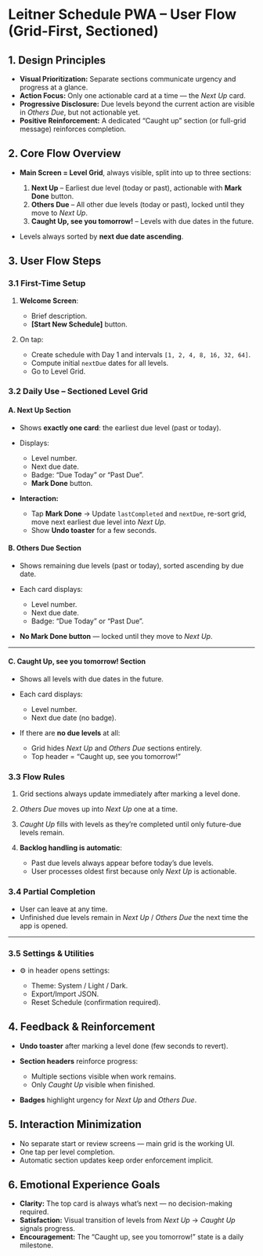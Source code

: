 # Leitner Schedule PWA – User Flow (Grid-First, Sectioned)

## 1. Design Principles

* **Visual Prioritization:** Separate sections communicate urgency and progress at a glance.
* **Action Focus:** Only one actionable card at a time — the *Next Up* card.
* **Progressive Disclosure:** Due levels beyond the current action are visible in *Others Due*, but not actionable yet.
* **Positive Reinforcement:** A dedicated “Caught up” section (or full-grid message) reinforces completion.

## 2. Core Flow Overview

* **Main Screen = Level Grid**, always visible, split into up to three sections:

  1. **Next Up** – Earliest due level (today or past), actionable with **Mark Done** button.
  2. **Others Due** – All other due levels (today or past), locked until they move to *Next Up*.
  3. **Caught Up, see you tomorrow!** – Levels with due dates in the future.

* Levels always sorted by **next due date ascending**.

## 3. User Flow Steps

### 3.1 First-Time Setup

1. **Welcome Screen**:

   * Brief description.
   * **\[Start New Schedule]** button.
2. On tap:

   * Create schedule with Day 1 and intervals `[1, 2, 4, 8, 16, 32, 64]`.
   * Compute initial `nextDue` dates for all levels.
   * Go to Level Grid.

### 3.2 Daily Use – Sectioned Level Grid

#### **A. Next Up Section**

* Shows **exactly one card**: the earliest due level (past or today).
* Displays:

  * Level number.
  * Next due date.
  * Badge: “Due Today” or “Past Due”.
  * **Mark Done** button.
* **Interaction:**

  * Tap **Mark Done** → Update `lastCompleted` and `nextDue`, re-sort grid, move next earliest due level into *Next Up*.
  * Show **Undo toaster** for a few seconds.

#### **B. Others Due Section**

* Shows remaining due levels (past or today), sorted ascending by due date.
* Each card displays:

  * Level number.
  * Next due date.
  * Badge: “Due Today” or “Past Due”.
* **No Mark Done button** — locked until they move to *Next Up*.

---

#### **C. Caught Up, see you tomorrow! Section**

* Shows all levels with due dates in the future.
* Each card displays:

  * Level number.
  * Next due date (no badge).
* If there are **no due levels** at all:

  * Grid hides *Next Up* and *Others Due* sections entirely.
  * Top header = “Caught up, see you tomorrow!”

### 3.3 Flow Rules

1. Grid sections always update immediately after marking a level done.
2. *Others Due* moves up into *Next Up* one at a time.
3. *Caught Up* fills with levels as they’re completed until only future-due levels remain.
4. **Backlog handling is automatic**:

   * Past due levels always appear before today’s due levels.
   * User processes oldest first because only *Next Up* is actionable.

### 3.4 Partial Completion

* User can leave at any time.
* Unfinished due levels remain in *Next Up* / *Others Due* the next time the app is opened.

---

### 3.5 Settings & Utilities

* ⚙️ in header opens settings:

  * Theme: System / Light / Dark.
  * Export/Import JSON.
  * Reset Schedule (confirmation required).

## 4. Feedback & Reinforcement

* **Undo toaster** after marking a level done (few seconds to revert).
* **Section headers** reinforce progress:

  * Multiple sections visible when work remains.
  * Only *Caught Up* visible when finished.
* **Badges** highlight urgency for *Next Up* and *Others Due*.

## 5. Interaction Minimization

* No separate start or review screens — main grid is the working UI.
* One tap per level completion.
* Automatic section updates keep order enforcement implicit.

## 6. Emotional Experience Goals

* **Clarity:** The top card is always what’s next — no decision-making required.
* **Satisfaction:** Visual transition of levels from *Next Up* → *Caught Up* signals progress.
* **Encouragement:** The “Caught up, see you tomorrow!” state is a daily milestone.
